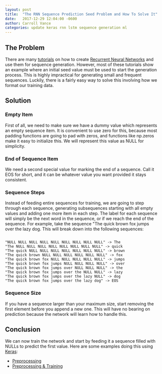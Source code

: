 ```yaml
---
layout: post
title:  "The RNN Sequence Prediction Seed Problem and How To Solve It"
date:   2017-12-29 12:04:00 -0600
author: Carroll Vance
categories: update keras rnn lstm sequence generation ml
---
```

## The Problem
There are many [tutorials][mlm] on how to create [Recurrent Neural Networks][rnn] and use them for sequence generation. However, most of these tutorials show an example where an initial seed value must be used to start the generation process. This is highly impractical for generating small and frequent sequences. Luckily, there is a fairly easy way to solve this involving how we format our training data.

## Solution
### Empty Item
First of all, we need to make sure we have a dummy value which represents an empty sequence item. It is convenient to use zero for this, because most padding functions are going to pad with zeros, and functions like np.zeros make it easy to initialize this. We will represent this value as NULL for simplicity.
### End of Sequence Item
We need a second special value for marking the end of a sequence. Call it EOS for short, and it can be whatever value you want provided it stays consistent.
### Sequence Steps
Instead of feeding entire sequences for training, we are going to step through each sequence, generating subsequences starting with all empty values and adding one more item in each step. The label for each sequence will simply be the next word in the sequence, or <EOS> if we reach the end of the sequence. For example, take the sequence "The quick brown fox jumps over the lazy dog. This will break down into the following sequences:
<pre><code class="python">
"NULL NULL NULL NULL NULL NULL NULL NULL NULL" -> The
"The NULL NULL NULL NULL NULL NULL NULL NULL" -> quick
"The quick NULL NULL NULL NULL NULL NULL NULL" -> brown
"The quick brown NULL NULL NULL NULL NULL NULL" -> fox
"The quick brown fox NULL NULL NULL NULL NULL" -> jumps
"The quick brown fox jumps NULL NULL NULL NULL" -> over
"The quick brown fox jumps over NULL NULL NULL" -> the
"The quick brown fox jumps over the NULL NULL" -> lazy
"The quick brown fox jumps over the lazy NULL" -> dog
"The quick brown fox jumps over the lazy dog" -> EOS
</code></pre>
### Sequence Size
If you have a sequence larger than your maximum size, start removing the first element before you append a new one. This will have no bearing on prediction because the network will learn how to handle this.
## Conclusion
We can now train the network and start by feeding it a sequence filled with NULLs to predict the first value. Here are some examples doing this using [Keras][keras]:
- [Preprocessing][preprocess]
- [Preprocessing & Training][pat]

[pat]: https://github.com/csvance/armchair-expert/blob/master/armchair_expert.py
[mlm]: https://machinelearningmastery.com/text-generation-lstm-recurrent-neural-networks-python-keras/
[keras]: https://keras.io
[preprocess]: https://github.com/csvance/armchair-expert/blob/master/scripts/preprocess_data_twitter.py
[train]: https://github.com/csvance/armchair-expert/blob/master/scripts/train_preprocessed_data.py
[model]: https://github.com/csvance/armchair-expert/blob/master/models/structure.py
[rnn]: https://en.wikipedia.org/wiki/Recurrent_neural_network
